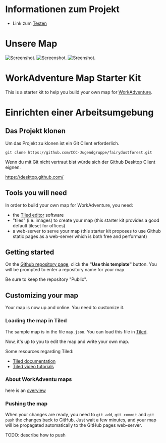 # Informationen zum Projekt
- Link zum [Testen](https://ccc-jugendgruppe.github.io/fairydustforest/)
 

# Unsere Map
![Screenshot.](https://github.com/CCC-Jugendgruppe/fairydustforest/blob/master/Bilder/Keller.png)
![Screenshot.](https://github.com/CCC-Jugendgruppe/fairydustforest/blob/master/Bilder/neotopia.png)
![Sreenshot.](https://github.com/CCC-Jugendgruppe/fairydustforest/blob/master/Bilder/see.png)

# WorkAdventure Map Starter Kit

This is a starter kit to help you build your own map for [WorkAdventure](https://workadventu.re).


# Einrichten einer Arbeitsumgebung

## Das Projekt klonen

Um das Projekt zu klonen ist ein Git Client erforderlich.


`git clone https://github.com/CCC-Jugendgruppe/fairydustforest.git`

Wenn du mit Git nicht vertraut bist würde sich der Github Desktop Client eignen. 

https://desktop.github.com/


## Tools you will need

In order to build your own map for WorkAdventure, you need:

- the [Tiled editor](https://www.mapeditor.org/) software
- "tiles" (i.e. images) to create your map (this starter kit provides a good default tileset for offices)
- a web-server to serve your map (this starter kit proposes to use Github static pages as a web-server which is both free and performant)

## Getting started

On the [Github repository page](https://github.com/thecodingmachine/workadventure-map-starter-kit),
click the **"Use this template"** button. You will be prompted to enter a repository name for your map.


Be sure to keep the repository "Public".



## Customizing your map

Your map is now up and online. You need to customize it.



### Loading the map in Tiled

The sample map is in the file `map.json`.
You can load this file in [Tiled](https://www.mapeditor.org/).

Now, it's up to you to edit the map and write your own map.

Some resources regarding Tiled:

- [Tiled documentation](https://doc.mapeditor.org/en/stable/manual/introduction/)
- [Tiled video tutorials](https://www.gamefromscratch.com/post/2015/10/14/Tiled-Map-Editor-Tutorial-Series.aspx)

### About WorkAdventu maps

here is an [overview](https://howto.rc3.world/maps.html)

### Pushing the map

When your changes are ready, you need to `git add`, `git commit` and `git push` the changes back to GitHub.
Just wait a few minutes, and your map will be propagated automatically to the GitHub pages web-server.

TODO: describe how to push
